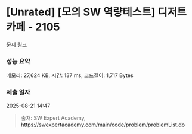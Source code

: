 # [Unrated] [모의 SW 역량테스트] 디저트 카페 - 2105 

[문제 링크](https://swexpertacademy.com/main/code/problem/problemDetail.do?contestProbId=AV5VwAr6APYDFAWu) 

### 성능 요약

메모리: 27,624 KB, 시간: 137 ms, 코드길이: 1,717 Bytes

### 제출 일자

2025-08-21 14:47



> 출처: SW Expert Academy, https://swexpertacademy.com/main/code/problem/problemList.do